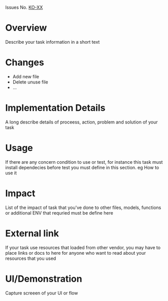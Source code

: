 Issues No. [KO-XX](https://kollab-project.atlassian.net/browse/KO-XX)

# Overview

Describe your task information in a short text

# Changes

- Add new file
- Delete unuse file
- ...

# Implementation Details

A long describe details of proceess, action, problem and solution of your task

# Usage

If there are any concern condition to use or test, for instance this task must install dependecies before test you must define in this section. eg How to use it

# Impact

List of the impact of task that you've done to other files, models, functions or additional ENV that requried must be define here

# External link

If your task use resources that loaded from other vendor, you may have to place links or docs to here for anyone who want to read about your resources that you used

# UI/Demonstration

Capture screeen of your UI or flow

